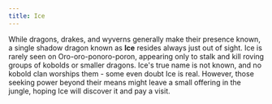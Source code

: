 ```yaml
---
title: Ice
---
```


While dragons, drakes, and wyverns generally make their presence known, a single shadow dragon known as **Ice** resides always just out of sight. Ice is rarely seen on Oro-oro-ponoro-poron, appearing only to stalk and kill roving groups of kobolds or smaller dragons. Ice's true name is not known, and no kobold clan worships them - some even doubt Ice is real. However, those seeking power beyond their means might leave a small offering in the jungle, hoping Ice will discover it and pay a visit.

